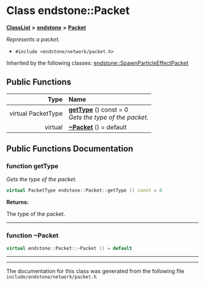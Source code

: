 

# Class endstone::Packet



[**ClassList**](annotated.md) **>** [**endstone**](namespaceendstone.md) **>** [**Packet**](classendstone_1_1Packet.md)



_Represents a packet._ 

* `#include <endstone/network/packet.h>`





Inherited by the following classes: [endstone::SpawnParticleEffectPacket](classendstone_1_1SpawnParticleEffectPacket.md)
































## Public Functions

| Type | Name |
| ---: | :--- |
| virtual PacketType | [**getType**](#function-gettype) () const = 0<br>_Gets the type of the packet._  |
| virtual  | [**~Packet**](#function-packet) () = default<br> |




























## Public Functions Documentation




### function getType 

_Gets the type of the packet._ 
```C++
virtual PacketType endstone::Packet::getType () const = 0
```





**Returns:**

The type of the packet. 





        

<hr>



### function ~Packet 

```C++
virtual endstone::Packet::~Packet () = default
```




<hr>

------------------------------
The documentation for this class was generated from the following file `include/endstone/network/packet.h`

